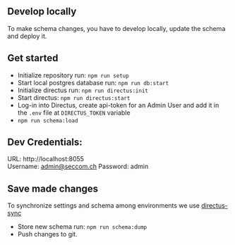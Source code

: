 ## Develop locally

To make schema changes, you have to develop locally, update the schema and deploy it.

## Get started

- Initialize repository run: `npm run setup`
- Start local postgres database run: `npm run db:start`
- Initialize directus run: `npm run directus:init`
- Start directus: `npm run directus:start`
- Log-in into Directus, create api-token for an Admin User and add it in the `.env` file at `DIRECTUS_TOKEN` variable
- `npm run schema:load`

## Dev Credentials:

URL: http://localhost:8055  
Username: admin@seccom.ch
Password: admin

## Save made changes

To synchronize settings and schema among environments we use [directus-sync](https://tractr.github.io/directus-sync/)

- Store new schema run: `npm run schema:dump`
- Push changes to git.
